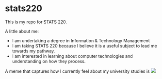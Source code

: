 # stats220

This is my repo for STATS 220. 

A little about me:

- I am undertaking a degree in Information & Technology Management
- I am taking STATS 220 because I believe it is a useful subject to lead me towards my pathway.
- I am interested in learning about computer technologies and understanding on how they process.

A meme that captures how I currently feel about my university studies is ![](https://media1.giphy.com/media/v1.Y2lkPTc5MGI3NjExcjcwdDg4djVrYXVsNG9tY2l3Y250eGVta2h5NDV1ZTZmbmJpbGFseSZlcD12MV9pbnRlcm5hbF9naWZfYnlfaWQmY3Q9Zw/xDA8aFqZuAlWuu69Ed/giphy.gif)
